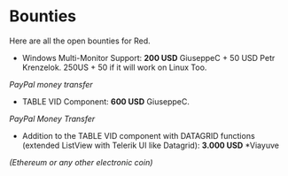 # Bounties

Here are all the open bounties for Red. 

* Windows Multi-Monitor Support: **200 USD** GiuseppeC + 50 USD Petr Krenzelok. 250US + 50 if it will work on Linux Too. 

*PayPal money transfer*

* TABLE VID Component: **600 USD** GiuseppeC. 

*PayPal Money Transfer*

* Addition to the TABLE VID component with DATAGRID functions (extended ListView with Telerik UI like Datagrid): **3.000 USD** *Viayuve

*(Ethereum or any other electronic coin)*




